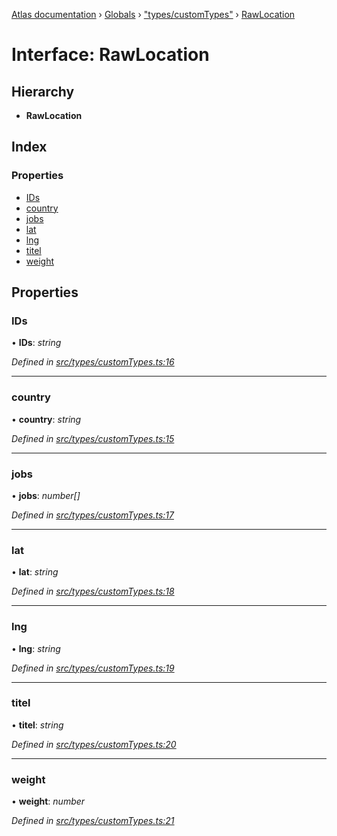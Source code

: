 [Atlas documentation](../README.md) › [Globals](../globals.md) › ["types/customTypes"](../modules/_types_customtypes_.md) › [RawLocation](_types_customtypes_.rawlocation.md)

# Interface: RawLocation

## Hierarchy

* **RawLocation**

## Index

### Properties

* [IDs](_types_customtypes_.rawlocation.md#ids)
* [country](_types_customtypes_.rawlocation.md#country)
* [jobs](_types_customtypes_.rawlocation.md#jobs)
* [lat](_types_customtypes_.rawlocation.md#lat)
* [lng](_types_customtypes_.rawlocation.md#lng)
* [titel](_types_customtypes_.rawlocation.md#titel)
* [weight](_types_customtypes_.rawlocation.md#weight)

## Properties

###  IDs

• **IDs**: *string*

*Defined in [src/types/customTypes.ts:16](https://github.com/chronark/atlas/blob/7f0bbb7/src/types/customTypes.ts#L16)*

___

###  country

• **country**: *string*

*Defined in [src/types/customTypes.ts:15](https://github.com/chronark/atlas/blob/7f0bbb7/src/types/customTypes.ts#L15)*

___

###  jobs

• **jobs**: *number[]*

*Defined in [src/types/customTypes.ts:17](https://github.com/chronark/atlas/blob/7f0bbb7/src/types/customTypes.ts#L17)*

___

###  lat

• **lat**: *string*

*Defined in [src/types/customTypes.ts:18](https://github.com/chronark/atlas/blob/7f0bbb7/src/types/customTypes.ts#L18)*

___

###  lng

• **lng**: *string*

*Defined in [src/types/customTypes.ts:19](https://github.com/chronark/atlas/blob/7f0bbb7/src/types/customTypes.ts#L19)*

___

###  titel

• **titel**: *string*

*Defined in [src/types/customTypes.ts:20](https://github.com/chronark/atlas/blob/7f0bbb7/src/types/customTypes.ts#L20)*

___

###  weight

• **weight**: *number*

*Defined in [src/types/customTypes.ts:21](https://github.com/chronark/atlas/blob/7f0bbb7/src/types/customTypes.ts#L21)*
